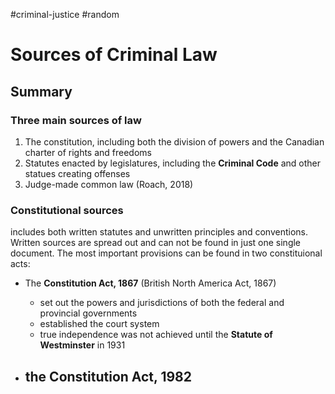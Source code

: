 #criminal-justice 
#random
# Sources of Criminal Law

## Summary

### Three main sources of law

1. The constitution, including both the division of powers and the Canadian charter of rights and freedoms 
2. Statutes enacted by legislatures, including the **Criminal Code** and other statues creating offenses
3. Judge-made common law (Roach, 2018) 

### Constitutional sources

includes both written statutes and unwritten principles and conventions. Written sources are spread out and can not be found in just one single document. The most important provisions can be found in two constituional acts:
- The **Constitution Act, 1867** (British North America Act, 1867)
	- set out the powers and jurisdictions of both the federal and provincial governments
	- established the court system 
	- true independence was not achieved until the **Statute of Westminster** in 1931

- the **Constitution Act, 1982**
	- 